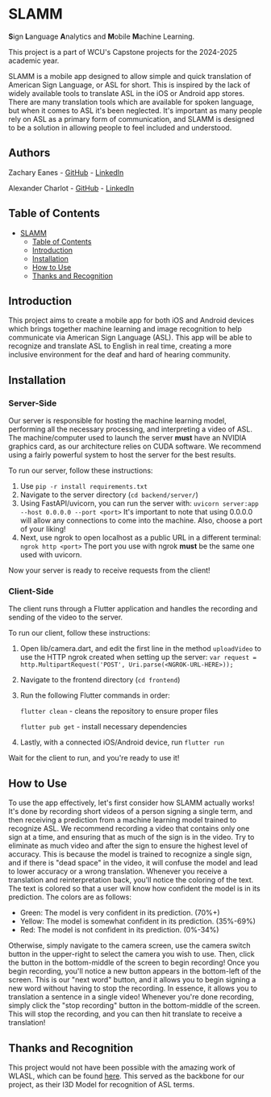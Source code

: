 # SLAMM
**S**ign **L**anguage **A**nalytics and **M**obile **M**achine Learning.

This project is a part of WCU's Capstone projects for the 2024-2025 academic year.

SLAMM is a mobile app designed to allow simple and quick translation of American Sign Language, 
or ASL for short. This is inspired by the lack of widely available tools to translate ASL in the iOS or Android 
app stores. There are many translation tools which are available for spoken language, but when it comes to ASL 
it's been neglected. It's important as many people rely on ASL as a primary form of communication, 
and SLAMM is designed to be a solution in allowing people to feel included and understood. 

## Authors

Zachary Eanes - [GitHub](https://github.com/zteanes) - [LinkedIn](https://www.linkedin.com/in/zteanes/)

Alexander Charlot - [GitHub](https://github.com/Al-Charlot) - [LinkedIn](https://www.linkedin.com/in/alexcharlot1/)

## Table of Contents

- [SLAMM](#slamm)
  - [Table of Contents](#table-of-contents)
  - [Introduction](#introduction)
  - [Installation](#installation)
  - [How to Use](#how-to-use)
  - [Thanks and Recognition](#thanks-and-recognition)

## Introduction

This project aims to create a mobile app for both iOS and Android devices which brings together machine learning and image recognition to help communicate via American Sign Language (ASL). This app will be able to recognize and translate ASL to English in real time, creating a more inclusive environment for the deaf and hard of hearing community.

## Installation

### Server-Side

Our server is responsible for hosting the machine learning model, performing all the necessary processing, and interpreting a video of ASL. The machine/computer used to launch the server **must** have an NVIDIA graphics card, as our architecture relies on CUDA software. We recommend using a fairly powerful system to host the server for the best results.

To run our server, follow these instructions:

1. Use `pip -r install requirements.txt`
2. Navigate to the server directory (`cd backend/server/`)
3. Using FastAPI/uvicorn, you can run the server with: `uvicorn server:app --host 0.0.0.0 --port <port>`
    It's important to note that using 0.0.0.0 will allow any connections to come into the machine. Also, choose a port of your liking!
5. Next, use ngrok to open localhost as a public URL in a different terminal: `ngrok http <port>`
    The port you use with ngrok **must** be the same one used with uvicorn.

Now your server is ready to receive requests from the client!

### Client-Side

The client runs through a Flutter application and handles the recording and sending of the video to the server.

To run our client, follow these instructions:

1. Open lib/camera.dart, and edit the first line in the method `uploadVideo` to use the HTTP ngrok created when setting up the server:
      `var request = http.MultipartRequest('POST', Uri.parse(<NGROK-URL-HERE>));`
2. Navigate to the frontend directory (`cd frontend`)
3. Run the following Flutter commands in order:

   `flutter clean` - cleans the repository to ensure proper files

   `flutter pub get` - install necessary dependencies
   
5. Lastly, with a connected iOS/Android device, run `flutter run`

Wait for the client to run, and you're ready to use it!
   

## How to Use

To use the app effectively, let's first consider how SLAMM actually works! It's done by recording short 
videos of a person signing a single term, and then receiving a prediction from a machine learning model trained 
to recognize ASL. We recommend recording a video that contains only one sign at a time, and ensuring that as 
much of the sign is in the video. Try to eliminate as much video and after the sign to ensure the highest level 
of accuracy. This is because the model is trained to recognize a single sign, and if there is \"dead space\" in 
the video, it will confuse the model and lead to lower accuracy or a wrong translation. Whenever you receive a 
translation and reinterpretation back, you'll notice the coloring of the text. The text is colored so that a user 
will know how confident the model is in its prediction. The colors are as follows:

- Green: The model is very confident in its prediction. (70%+)
- Yellow: The model is somewhat confident in its prediction. (35%-69%)
- Red: The model is not confident in its prediction. (0%-34%)

Otherwise, simply navigate to the camera screen, use the camera switch button in the upper-right to select the 
camera you wish to use. Then, click the button in the bottom-middle of the screen to begin recording! Once you 
begin recording, you'll notice a new button appears in the bottom-left of the screen. This is our "next word" 
button, and it allows you to begin signing a new word without having to stop the recording. In essence, it 
allows you to translation a sentence in a single video! Whenever you're done recording, simply click the 
"stop recording" button in the bottom-middle of the screen. This will stop the recording, and you can then hit 
translate to receive a translation!

## Thanks and Recognition

This project would not have been possible with the amazing work of WLASL, which can be found 
[here](https://github.com/dxli94/WLASL). This served as the backbone for our project, as their I3D Model for 
recognition of ASL terms.
